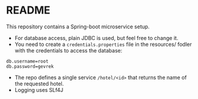 # README #

This repository contains a Spring-boot microservice setup.

*  For database access, plain JDBC is used, but feel free  to change it.
*  You need to create a `credentials.properties` file in the resources/ fodler  with the credentials to access the database:

```
db.username=root
db.password=gevrek
```

* The repo defines a single service `/hotel/<id>`  that returns the name of the requested hotel. 
* Logging uses SLf4J
